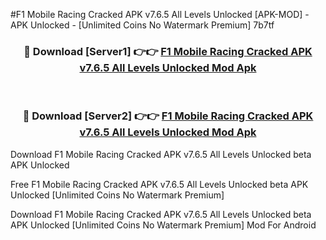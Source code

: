 #F1 Mobile Racing Cracked APK v7.6.5 All Levels Unlocked [APK-MOD] - APK Unlocked - [Unlimited Coins No Watermark Premium] 7b7tf



<div align="center">

<h3>🔴 Download [Server1] 👉👉 <a href="https://momento.my/?title=F1_Mobile_Racing_Cracked_APK_v7.6.5_All_Levels_Unlocked">F1 Mobile Racing Cracked APK v7.6.5 All Levels Unlocked Mod Apk</a></h3><br>

<h3>🔴 Download [Server2] 👉👉 <a href="https://momento.my/?title=F1_Mobile_Racing_Cracked_APK_v7.6.5_All_Levels_Unlocked">F1 Mobile Racing Cracked APK v7.6.5 All Levels Unlocked Mod Apk</a></h3>
</div>



Download F1 Mobile Racing Cracked APK v7.6.5 All Levels Unlocked beta APK Unlocked

Free F1 Mobile Racing Cracked APK v7.6.5 All Levels Unlocked beta APK Unlocked [Unlimited Coins No Watermark Premium]

Download F1 Mobile Racing Cracked APK v7.6.5 All Levels Unlocked beta APK Unlocked [Unlimited Coins No Watermark Premium] Mod For Android
